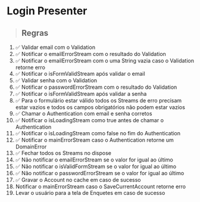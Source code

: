 # Login Presenter

> ## Regras
1. ✅ Validar email com o Validation
2. ✅ Notificar o emailErrorStream com o resultado do Validation
3. ✅ Notificar o emailErrorStream com o uma String vazia  caso o Validation retorne erro
4. ✅ Notificar o isFormValidStream após validar o email
5. ✅ Validar senha com o Validation
6. ✅ Notificar o passwordErrorStream com o resultado do Validation
8. ✅ Notificar o isFormValidStream após validar a senha
9. ✅ Para o formulário estar válido todos os Streams de erro precisam estar vazios e todos os campos obrigatórios não podem estar vazios
10. ✅ Chamar o Authentication com email e senha corretos
11. ✅ Notificar o isLoadingStream como true antes de chamar o Authentication
12. ✅ Notificar o isLoadingStream como false no fim do Authentication
13. ✅ Notificar o mainErrorStream caso o Authentication retorne um DomainError
14. ✅ Fechar todos os Streams no dispose
15. ✅ Não notificar o emailErrorStream se o valor for igual ao último
16. ✅ Não notificar o isValidFormStream se o valor for igual ao último
17. ✅ Não notificar o passwordErrorStream se o valor for igual ao último
18. ✅ Gravar o Account no cache em caso de sucesso
19. Notificar o mainErrorStream caso o SaveCurrentAccount retorne erro
20. Levar o usuário para a tela de Enquetes em caso de sucesso